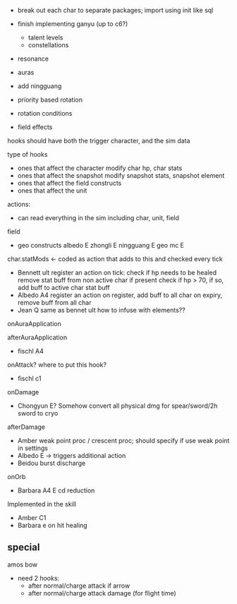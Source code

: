 
- break out each char to separate packages; import using init like sql
- finish implementing ganyu (up to c6?)
    - talent levels
    - constellations

- resonance
- auras
- add ningguang
- priority based rotation
- rotation conditions


- field effects













hooks should have both the trigger character, and the sim data


type of hooks
- ones that affect the character
    modify char hp, char stats
- ones that affect the snapshot
    modify snapshot stats, snapshot element
- ones that affect the field
    constructs
- ones that affect the unit

actions:
- can read everything in the sim including char, unit, field


field
- geo constructs
    albedo E
    zhongli E
    ningguang E
    geo mc E

char.statMods <- coded as action that adds to this and checked every tick
- Bennett ult
    register an action
    on tick:
        check if hp needs to be healed
        remove stat buff from non active char if present
        check if hp > 70, if so, add buff to active char stat buff
- Albedo A4
    register an action
    on register, add buff to all char
    on expiry, remove buff from all char
- Jean Q
    same as bennet ult
    how to infuse with elements??


onAuraApplication

afterAuraApplication
- fischl A4

onAttack? where to put this hook?
- fischl c1

onDamage
- Chongyun E? Somehow convert all physical dmg for spear/sword/2h sword to cryo

afterDamage
- Amber weak point proc / crescent proc; should specify if use weak point in settings
- Albedo E -> triggers additional action
- Beidou burst discharge



onOrb
- Barbara A4 E cd reduction



Implemented in the skill
- Amber C1
- Barbara e on hit healing



## special

amos bow
- need 2 hooks:
    - after normal/charge attack if arrow
    - after normal/charge attack damage (for flight time)